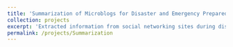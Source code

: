 ```yaml
---
title: 'Summarization of Microblogs for Disaster and Emergency Preparedness'
collection: projects
excerpt: 'Extracted information from social networking sites during disasters and used the same information to build a responsive system to provide useful information for rescue operations (using machine learning, specifically NLP and summarization techniques). Advisor: Dr. Saptarshi Ghosh, IIT Kharagpur, India.'
permalink: /projects/Summarization
---
```


